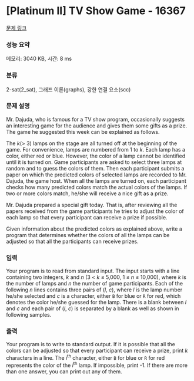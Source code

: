 # [Platinum II] TV Show Game - 16367 

[문제 링크](https://www.acmicpc.net/problem/16367) 

### 성능 요약

메모리: 3040 KB, 시간: 8 ms

### 분류

2-sat(2_sat), 그래프 이론(graphs), 강한 연결 요소(scc)

### 문제 설명

<p>Mr. Dajuda, who is famous for a TV show program, occasionally suggests an interesting game for the audience and gives them some gifts as a prize. The game he suggested this week can be explained as follows.</p>

<p>The <em>k</em>(> 3) lamps on the stage are all turned off at the beginning of the game. For convenience, lamps are numbered from 1 to <em>k</em>. Each lamp has a color, either red or blue. However, the color of a lamp cannot be identified until it is turned on. Game participants are asked to select three lamps at random and to guess the colors of them. Then each participant submits a paper on which the predicted colors of selected lamps are recorded to Mr. Dajuda, the game host. When all the lamps are turned on, each participant checks how many predicted colors match the actual colors of the lamps. If two or more colors match, he/she will receive a nice gift as a prize.</p>

<p>Mr. Dajuda prepared a special gift today. That is, after reviewing all the papers received from the game participants he tries to adjust the color of each lamp so that every participant can receive a prize if possible.</p>

<p>Given information about the predicted colors as explained above, write a program that determines whether the colors of all the lamps can be adjusted so that all the participants can receive prizes.</p>

### 입력 

 <p>Your program is to read from standard input. The input starts with a line containing two integers, <em>k</em> and <em>n</em> (3 < <em>k</em> ≤ 5,000, 1 ≤ <em>n</em> ≤ 10,000), where <em>k</em> is the number of lamps and <em>n</em> the number of game participants. Each of the following <em>n</em> lines contains three pairs of (<em>l</em>, <em>c</em>), where <em>l</em> is the lamp number he/she selected and <em>c</em> is a character, either <code>B</code> for blue or <code>R</code> for red, which denotes the color he/she guessed for the lamp. There is a blank between <em>l</em> and <em>c</em> and each pair of (<em>l</em>, <em>c</em>) is separated by a blank as well as shown in following samples.</p>

### 출력 

 <p>Your program is to write to standard output. If it is possible that all the colors can be adjusted so that every participant can receive a prize, print <em>k</em> characters in a line. The <em>i</em><sup>th</sup> character, either <code>B</code> for blue or <code>R</code> for red represents the color of the <em>i</em><sup>th</sup> lamp. If impossible, print -1. If there are more than one answer, you can print out any of them.</p>

